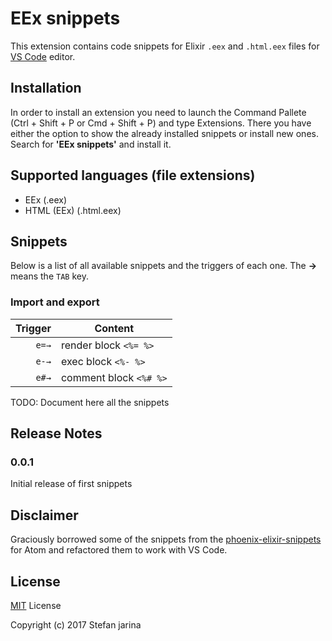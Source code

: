 # EEx snippets

This extension contains code snippets for Elixir `.eex` and `.html.eex` files for [VS Code](https://code.visualstudio.com/) editor.

## Installation

In order to install an extension you need to launch the Command Pallete (Ctrl + Shift + P or Cmd + Shift + P) and type Extensions.
There you have either the option to show the already installed snippets or install new ones. Search for **'EEx snippets'** and install it.

## Supported languages (file extensions)
* EEx (.eex)
* HTML (EEx) (.html.eex)

## Snippets

Below is a list of all available snippets and the triggers of each one. The **->** means the `TAB` key.

### Import and export
| Trigger  | Content |
| -------: | ------- |
| `e=→`   | render block `<%= %>`|
| `e-→`   | exec block `<%- %>`|
| `e#→`   | comment block `<%# %>`|

TODO: Document here all the snippets

## Release Notes

### 0.0.1

Initial release of first snippets

## Disclaimer

Graciously borrowed some of the snippets from the [phoenix-elixir-snippets](https://atom.io/packages/phoenix-elixir-snippets) for Atom and refactored them to work with VS Code.

## License

[MIT](LICENSE.md) License

Copyright (c) 2017 Stefan jarina
